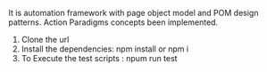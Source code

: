 It is automation framework with page object model and POM design patterns.
Action Paradigms concepts been implemented.

1. Clone the url
2. Install the dependencies: npm install or npm i
3. To Execute the test scripts : npum run test

```sh

```

```sh

```

